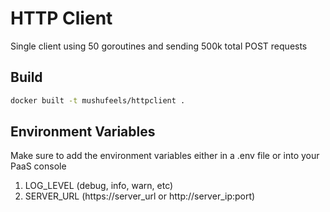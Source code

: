 # HTTP Client

Single client using 50 goroutines and sending 500k total POST requests

## Build

```bash
docker built -t mushufeels/httpclient .
```

## Environment Variables

Make sure to add the environment variables either in a .env file or into your PaaS console

1. LOG_LEVEL (debug, info, warn, etc)
2. SERVER_URL (https://server_url or http://server_ip:port)
